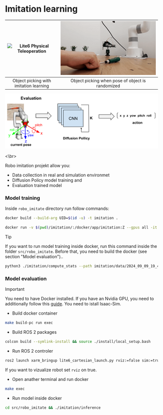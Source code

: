 # Imitation learning 

| ![Lite6 Physical Teleoperation](./media/pick_object.gif)  | ![UR5e Webots Teleoperation](./media/move_object.gif) |
|:-------------------------------------------------------------------:|:----------------------------------------------------:|
| Object picking with imitation learning                         | Object picking when pose of object is randomized    |

<div align="center">
	<img src="./media/robo_imitate.png">
</div>

<\br>

Robo imitation projekt allow you:
- Data collection in real and simulation environmet
- Diffusion Policy model training and
- Evaluation trained model

### Model training

Inside `robo_imitate` directory run follow commands:

```sh 
docker build --build-arg UID=$(id -u) -t imitation .
```

```sh
docker run -v $(pwd)/imitation/:/docker/app/imitation:Z --gpus all -it -e DATA_PATH=imitation/data/2024_09_09_19_47_17.parquet -e EPOCH=10 imitation
```

>[!TIP]
 If you want to run model training inside docker, run this command inside the folder `src/robo_imitate`. Before that, you need to build the docker (see section "Model evaluation").. 

```sh
python3 ./imitation/compute_stats --path imitation/data/2024_09_09_19_47_17.parquet  && python3 ./imitation/train_script --path imitation/data/2024_09_09_19_47_17.parquet  --epoch 1000
```


### Model evaluation
>[!IMPORTANT]  
You need to have Docker installed. If you have an Nvidia GPU, you need to additionally follow this [guide](https://docs.nvidia.com/datacenter/cloud-native/container-toolkit/latest/install-guide.html). You need to istall Isaac-Sim.

- Build docker container
```sh
make build-pc run exec
```
- Build ROS 2 packages
```sh
colcon build --symlink-install && source ./install/local_setup.bash
```
- Run ROS 2 controler
```sh
ros2 launch xarm_bringup lite6_cartesian_launch.py rviz:=false sim:=true
```
If you want to vizualize robot set `rviz` on true.

- Open anather terminal and run docker
```sh
make exec
```

- Run model inside docker
```sh
cd src/robo_imitate && ./imitation/inference
```